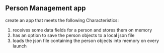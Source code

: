 ## Person Management app

create an app that meets the following Characteristics:
1. receives some data fields for a person and stores them on memory
2. has an option to save the person objects to a local json file
3. loads the json file containing the person objects into memory on every launch